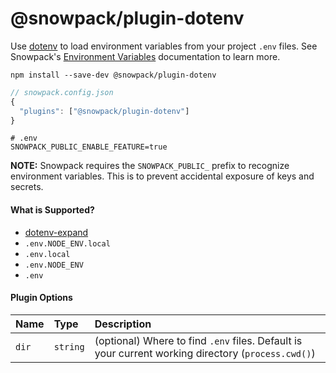 # @snowpack/plugin-dotenv

Use [dotenv](https://github.com/motdotla/dotenv) to load environment variables from your project `.env` files. See Snowpack's [Environment Variables](https://www.snowpack.dev/reference/environment-variables) documentation to learn more.

```
npm install --save-dev @snowpack/plugin-dotenv
```

```js
// snowpack.config.json
{
  "plugins": ["@snowpack/plugin-dotenv"]
}
```

```
# .env
SNOWPACK_PUBLIC_ENABLE_FEATURE=true
```

**NOTE:** Snowpack requires the `SNOWPACK_PUBLIC_` prefix to recognize environment variables. This is to prevent accidental exposure of keys and secrets.

#### What is Supported?

- [dotenv-expand](https://github.com/motdotla/dotenv-expand)
- `.env.NODE_ENV.local`
- `.env.local`
- `.env.NODE_ENV`
- `.env`

#### Plugin Options

| Name  | Type     | Description                                                                                        |
| :---- | :------- | :------------------------------------------------------------------------------------------------- |
| `dir` | `string` | (optional) Where to find `.env` files. Default is your current working directory (`process.cwd()`) |
